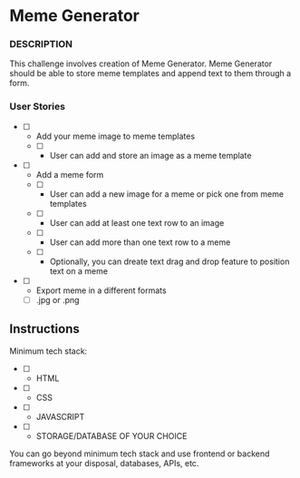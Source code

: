 # Meme Generator

### DESCRIPTION

This challenge involves creation of Meme Generator.
Meme Generator should be able to store meme templates and append text to them through a form.

### User Stories

- [ ] - Add your meme image to meme templates
  - [ ] - User can add and store an image as a meme template
- [ ] - Add a meme form
  - [ ] - User can add a new image for a meme or pick one from meme templates
  - [ ] - User can add at least one text row to an image
  - [ ] - User can add more than one text row to a meme
  - [ ] - Optionally, you can dreate text drag and drop feature to position text on a meme
- [ ] - Export meme in a different formats
  - [ ] .jpg or .png

## Instructions

Minimum tech stack:
- [ ] - HTML
- [ ] - CSS
- [ ] - JAVASCRIPT
- [ ] - STORAGE/DATABASE OF YOUR CHOICE

You can go beyond minimum tech stack and use frontend or backend frameworks at your disposal, databases, APIs, etc.